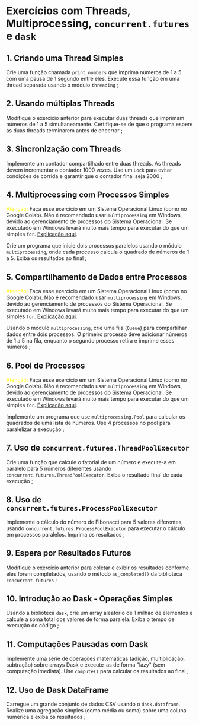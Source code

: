 # Exercícios com Threads, Multiprocessing, `concurrent.futures` e `dask`

## 1. Criando uma Thread Simples
Crie uma função chamada `print_numbers` que imprima números de 1 a 5 com uma pausa de 1 segundo entre eles. Execute essa função em uma thread separada usando o módulo `threading` ;

## 2. Usando múltiplas Threads
Modifique o exercício anterior para executar duas threads que imprimam números de 1 a 5 simultaneamente. Certifique-se de que o programa espere as duas threads terminarem antes de encerrar ;

## 3. Sincronização com Threads
Implemente um contador compartilhado entre duas threads. As threads devem incrementar o contador 1000 vezes. Use um `Lock` para evitar condições de corrida e garantir que o contador final seja 2000 ;

## 4. Multiprocessing com Processos Simples
<font color = "yellow"> Atenção: </font> Faça esse exercício em um Sistema Operacional Linux (como no Google Colab). Não é recomendado usar `multiprocessing` em Windows, devido ao gerenciamento de processos do Sistema Operacional. Se executado em Windows levará muito mais tempo para executar do que um simples `for`. [Explicação aqui](https://stackoverflow.com/questions/52465237/multiprocessing-slower-than-serial-processing-in-windows-but-not-in-linux).

Crie um programa que inicie dois processos paralelos usando o módulo `multiprocessing`, onde cada processo calcula o quadrado de números de 1 a 5. Exiba os resultados ao final ;

## 5. Compartilhamento de Dados entre Processos
<font color = "yellow"> Atenção: </font> Faça esse exercício em um Sistema Operacional Linux (como no Google Colab). Não é recomendado usar `multiprocessing` em Windows, devido ao gerenciamento de processos do Sistema Operacional. Se executado em Windows levará muito mais tempo para executar do que um simples `for`. [Explicação aqui](https://stackoverflow.com/questions/52465237/multiprocessing-slower-than-serial-processing-in-windows-but-not-in-linux).

Usando o módulo `multiprocessing`, crie uma fila (`Queue`) para compartilhar dados entre dois processos. O primeiro processo deve adicionar números de 1 a 5 na fila, enquanto o segundo processo retira e imprime esses números ;

## 6. Pool de Processos
<font color = "yellow"> Atenção: </font> Faça esse exercício em um Sistema Operacional Linux (como no Google Colab). Não é recomendado usar `multiprocessing` em Windows, devido ao gerenciamento de processos do Sistema Operacional. Se executado em Windows levará muito mais tempo para executar do que um simples `for`. [Explicação aqui](https://stackoverflow.com/questions/52465237/multiprocessing-slower-than-serial-processing-in-windows-but-not-in-linux).

Implemente um programa que use `multiprocessing.Pool` para calcular os quadrados de uma lista de números. Use 4 processos no pool para paralelizar a execução ;

## 7. Uso de `concurrent.futures.ThreadPoolExecutor`
Crie uma função que calcule o fatorial de um número e execute-a em paralelo para 5 números diferentes usando `concurrent.futures.ThreadPoolExecutor`. Exiba o resultado final de cada execução ;

## 8. Uso de `concurrent.futures.ProcessPoolExecutor`
Implemente o cálculo do número de Fibonacci para 5 valores diferentes, usando `concurrent.futures.ProcessPoolExecutor` para executar o cálculo em processos paralelos. Imprima os resultados ;

## 9. Espera por Resultados Futuros
Modifique o exercício anterior para coletar e exibir os resultados conforme eles forem completados, usando o método `as_completed()` da biblioteca `concurrent.futures` ;

## 10. Introdução ao Dask - Operações Simples
Usando a biblioteca `dask`, crie um array aleatório de 1 milhão de elementos e calcule a soma total dos valores de forma paralela. Exiba o tempo de execução do código ;

## 11. Computações Pausadas com Dask
Implemente uma série de operações matemáticas (adição, multiplicação, subtração) sobre arrays Dask e execute-as de forma "lazy" (sem computação imediata). Use `compute()` para calcular os resultados ao final ;

## 12. Uso de Dask DataFrame
Carregue um grande conjunto de dados CSV usando o `dask.dataframe`. Realize uma agregação simples (como média ou soma) sobre uma coluna numérica e exiba os resultados ;